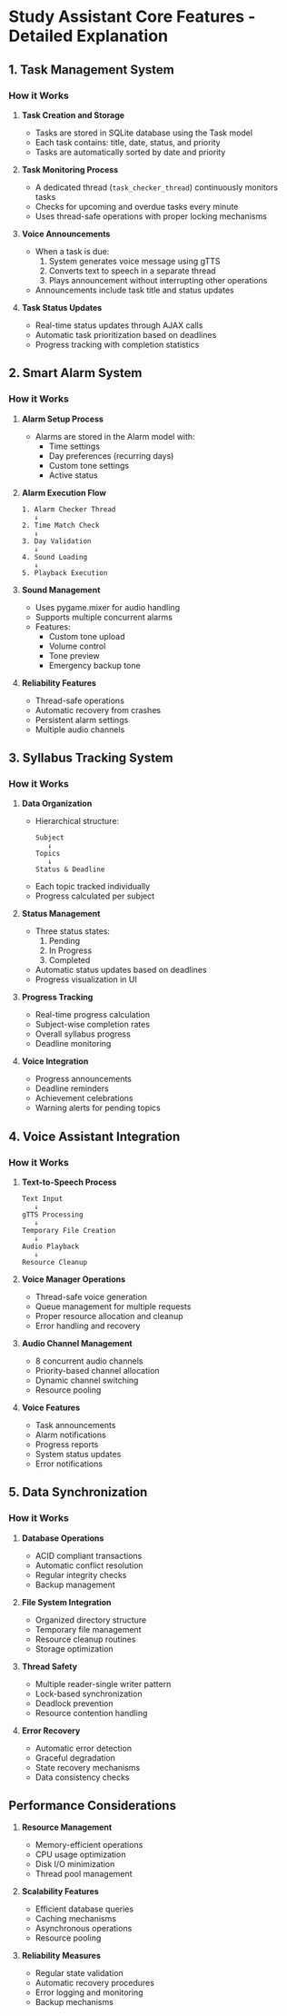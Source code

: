# Study Assistant Core Features - Detailed Explanation

## 1. Task Management System

### How it Works
1. **Task Creation and Storage**
   - Tasks are stored in SQLite database using the Task model
   - Each task contains: title, date, status, and priority
   - Tasks are automatically sorted by date and priority

2. **Task Monitoring Process**
   - A dedicated thread (`task_checker_thread`) continuously monitors tasks
   - Checks for upcoming and overdue tasks every minute
   - Uses thread-safe operations with proper locking mechanisms

3. **Voice Announcements**
   - When a task is due:
     1. System generates voice message using gTTS
     2. Converts text to speech in a separate thread
     3. Plays announcement without interrupting other operations
   - Announcements include task title and status updates

4. **Task Status Updates**
   - Real-time status updates through AJAX calls
   - Automatic task prioritization based on deadlines
   - Progress tracking with completion statistics

## 2. Smart Alarm System

### How it Works
1. **Alarm Setup Process**
   - Alarms are stored in the Alarm model with:
     - Time settings
     - Day preferences (recurring days)
     - Custom tone settings
     - Active status

2. **Alarm Execution Flow**
   ```
   1. Alarm Checker Thread
      ↓
   2. Time Match Check
      ↓
   3. Day Validation
      ↓
   4. Sound Loading
      ↓
   5. Playback Execution
   ```

3. **Sound Management**
   - Uses pygame.mixer for audio handling
   - Supports multiple concurrent alarms
   - Features:
     - Custom tone upload
     - Volume control
     - Tone preview
     - Emergency backup tone

4. **Reliability Features**
   - Thread-safe operations
   - Automatic recovery from crashes
   - Persistent alarm settings
   - Multiple audio channels

## 3. Syllabus Tracking System

### How it Works
1. **Data Organization**
   - Hierarchical structure:
     ```
     Subject
        ↓
     Topics
        ↓
     Status & Deadline
     ```
   - Each topic tracked individually
   - Progress calculated per subject

2. **Status Management**
   - Three status states:
     1. Pending
     2. In Progress
     3. Completed
   - Automatic status updates based on deadlines
   - Progress visualization in UI

3. **Progress Tracking**
   - Real-time progress calculation
   - Subject-wise completion rates
   - Overall syllabus progress
   - Deadline monitoring

4. **Voice Integration**
   - Progress announcements
   - Deadline reminders
   - Achievement celebrations
   - Warning alerts for pending topics

## 4. Voice Assistant Integration

### How it Works
1. **Text-to-Speech Process**
   ```
   Text Input
      ↓
   gTTS Processing
      ↓
   Temporary File Creation
      ↓
   Audio Playback
      ↓
   Resource Cleanup
   ```

2. **Voice Manager Operations**
   - Thread-safe voice generation
   - Queue management for multiple requests
   - Proper resource allocation and cleanup
   - Error handling and recovery

3. **Audio Channel Management**
   - 8 concurrent audio channels
   - Priority-based channel allocation
   - Dynamic channel switching
   - Resource pooling

4. **Voice Features**
   - Task announcements
   - Alarm notifications
   - Progress reports
   - System status updates
   - Error notifications

## 5. Data Synchronization

### How it Works
1. **Database Operations**
   - ACID compliant transactions
   - Automatic conflict resolution
   - Regular integrity checks
   - Backup management

2. **File System Integration**
   - Organized directory structure
   - Temporary file management
   - Resource cleanup routines
   - Storage optimization

3. **Thread Safety**
   - Multiple reader-single writer pattern
   - Lock-based synchronization
   - Deadlock prevention
   - Resource contention handling

4. **Error Recovery**
   - Automatic error detection
   - Graceful degradation
   - State recovery mechanisms
   - Data consistency checks

## Performance Considerations

1. **Resource Management**
   - Memory-efficient operations
   - CPU usage optimization
   - Disk I/O minimization
   - Thread pool management

2. **Scalability Features**
   - Efficient database queries
   - Caching mechanisms
   - Asynchronous operations
   - Resource pooling

3. **Reliability Measures**
   - Regular state validation
   - Automatic recovery procedures
   - Error logging and monitoring
   - Backup mechanisms

